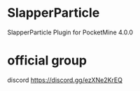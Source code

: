 # SlapperParticle
SlapperParticle Plugin for PocketMine 4.0.0

# official group
discord https://discord.gg/ezXNe2KrEQ
